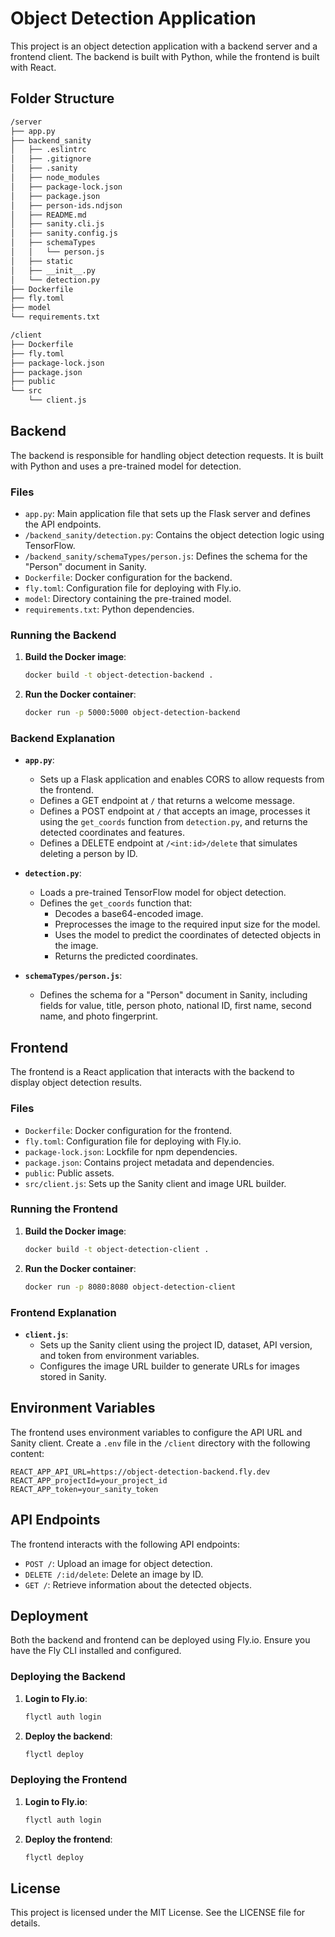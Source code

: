 # Object Detection Application

This project is an object detection application with a backend server and a frontend client. The backend is built with Python, while the frontend is built with React.

## Folder Structure

```sh
/server
├── app.py
├── backend_sanity
│   ├── .eslintrc
│   ├── .gitignore
│   ├── .sanity
│   ├── node_modules
│   ├── package-lock.json
│   ├── package.json
│   ├── person-ids.ndjson
│   ├── README.md
│   ├── sanity.cli.js
│   ├── sanity.config.js
│   ├── schemaTypes
│   │   └── person.js
│   ├── static
│   ├── __init__.py
│   └── detection.py
├── Dockerfile
├── fly.toml
├── model
└── requirements.txt

/client
├── Dockerfile
├── fly.toml
├── package-lock.json
├── package.json
├── public
└── src
    └── client.js
```

## Backend

The backend is responsible for handling object detection requests. It is built with Python and uses a pre-trained model for detection.

### Files

- `app.py`: Main application file that sets up the Flask server and defines the API endpoints.
- `/backend_sanity/detection.py`: Contains the object detection logic using TensorFlow.
- `/backend_sanity/schemaTypes/person.js`: Defines the schema for the "Person" document in Sanity.
- `Dockerfile`: Docker configuration for the backend.
- `fly.toml`: Configuration file for deploying with Fly.io.
- `model`: Directory containing the pre-trained model.
- `requirements.txt`: Python dependencies.

### Running the Backend

1. **Build the Docker image**:

   ```sh
   docker build -t object-detection-backend .
   ```

2. **Run the Docker container**:
   ```sh
   docker run -p 5000:5000 object-detection-backend
   ```

### Backend Explanation

- **`app.py`**:

  - Sets up a Flask application and enables CORS to allow requests from the frontend.
  - Defines a GET endpoint at `/` that returns a welcome message.
  - Defines a POST endpoint at `/` that accepts an image, processes it using the `get_coords` function from `detection.py`, and returns the detected coordinates and features.
  - Defines a DELETE endpoint at `/<int:id>/delete` that simulates deleting a person by ID.

- **`detection.py`**:

  - Loads a pre-trained TensorFlow model for object detection.
  - Defines the `get_coords` function that:
    - Decodes a base64-encoded image.
    - Preprocesses the image to the required input size for the model.
    - Uses the model to predict the coordinates of detected objects in the image.
    - Returns the predicted coordinates.

- **`schemaTypes/person.js`**:
  - Defines the schema for a "Person" document in Sanity, including fields for value, title, person photo, national ID, first name, second name, and photo fingerprint.

## Frontend

The frontend is a React application that interacts with the backend to display object detection results.

### Files

- `Dockerfile`: Docker configuration for the frontend.
- `fly.toml`: Configuration file for deploying with Fly.io.
- `package-lock.json`: Lockfile for npm dependencies.
- `package.json`: Contains project metadata and dependencies.
- `public`: Public assets.
- `src/client.js`: Sets up the Sanity client and image URL builder.

### Running the Frontend

1. **Build the Docker image**:

   ```sh
   docker build -t object-detection-client .
   ```

2. **Run the Docker container**:
   ```sh
   docker run -p 8080:8080 object-detection-client
   ```

### Frontend Explanation

- **`client.js`**:
  - Sets up the Sanity client using the project ID, dataset, API version, and token from environment variables.
  - Configures the image URL builder to generate URLs for images stored in Sanity.

## Environment Variables

The frontend uses environment variables to configure the API URL and Sanity client. Create a `.env` file in the `/client` directory with the following content:

```
REACT_APP_API_URL=https://object-detection-backend.fly.dev
REACT_APP_projectId=your_project_id
REACT_APP_token=your_sanity_token
```

## API Endpoints

The frontend interacts with the following API endpoints:

- `POST /`: Upload an image for object detection.
- `DELETE /:id/delete`: Delete an image by ID.
- `GET /`: Retrieve information about the detected objects.

## Deployment

Both the backend and frontend can be deployed using Fly.io. Ensure you have the Fly CLI installed and configured.

### Deploying the Backend

1. **Login to Fly.io**:

   ```sh
   flyctl auth login
   ```

2. **Deploy the backend**:
   ```sh
   flyctl deploy
   ```

### Deploying the Frontend

1. **Login to Fly.io**:

   ```sh
   flyctl auth login
   ```

2. **Deploy the frontend**:
   ```sh
   flyctl deploy
   ```

## License

This project is licensed under the MIT License. See the LICENSE file for details.
